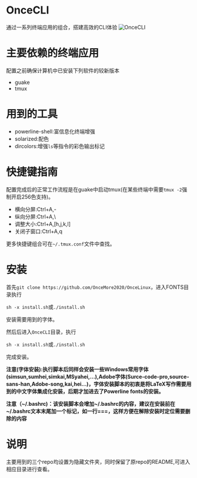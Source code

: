 OnceCLI
==================
通过一系列终端应用的组合，搭建高效的CLI体验
![OnceCLI](https://github.com/OnceMore2020/OnceLinux/raw/master/OnceCLI/OnceCLI.png)


# 主要依赖的终端应用
配置之前确保计算机中已安装下列软件的较新版本
* guake
* tmux

# 用到的工具
* powerline-shell:富信息化终端增强
* solarized:配色
* dircolors:增强`ls`等指令的彩色输出标记

# 快捷键指南
配置完成后的正常工作流程是在guake中启动tmux(在某些终端中需要`tmux -2`强制开启256色支持)。

* 横向分屏:Ctrl+A,-
* 纵向分屏:Ctrl+A,\
* 调整大小:Ctrl+A,[h,j,k,l]
* 关闭子窗口:Ctrl+A,q

更多快捷键组合可在`~/.tmux.conf`文件中查找。

# 安装
首先`git clone https://github.com/OnceMore2020/OnceLinux`，进入FONTS目录执行

`sh -x install.sh`或`./install.sh`

安装需要用到的字体。

然后后进入`OnceCLI`目录，执行

`sh -x install.sh`或`./install.sh`

完成安装。

**注意(字体安装):执行脚本后同样会安装一些Windows常用字体(simsun,sumhei,simkai,MSyahei,...),Adobe字体(Surce-code-pro,source-sans-han,Adobe-song,kai,hei...)，字体安装脚本的初衷是将LaTeX写作需要用到的中文字体集成化安装，后期才加进去了Powerline fonts的安装。**

**注意（~/.bashrc)：该安装脚本会增加~/.bashrc的内容，建议在安装前在~/.bashrc文本末尾加一个标记，如一行===，这样方便在解除安装时定位需要删除的内容**

# 说明
主要用到的三个repo均设置为隐藏文件夹，同时保留了原repo的README,可进入相应目录进行查看。
